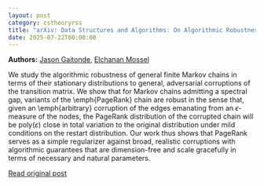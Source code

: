 ```yaml
---
layout: post
category: cstheoryrss
title: "arXiv: Data Structures and Algorithms: On Algorithmic Robustness of Corrupted Markov Chains"
date: 2025-07-22T00:00:00
---
```


**Authors:** [Jason Gaitonde](https://dblp.uni-trier.de/search?q=Jason+Gaitonde), [Elchanan Mossel](https://dblp.uni-trier.de/search?q=Elchanan+Mossel)

We study the algorithmic robustness of general finite Markov chains in terms
of their stationary distributions to general, adversarial corruptions of the
transition matrix. We show that for Markov chains admitting a spectral gap,
variants of the \emph{PageRank} chain are robust in the sense that, given an
\emph{arbitrary} corruption of the edges emanating from an $\epsilon$-measure
of the nodes, the PageRank distribution of the corrupted chain will be
$\mathsf{poly}(\varepsilon)$ close in total variation to the original
distribution under mild conditions on the restart distribution. Our work thus
shows that PageRank serves as a simple regularizer against broad, realistic
corruptions with algorithmic guarantees that are dimension-free and scale
gracefully in terms of necessary and natural parameters.

[Read original post](http://arxiv.org/abs/2507.15176v1)
